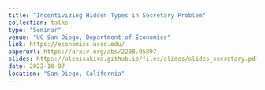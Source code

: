 ```yaml
---
title: "Incentivizing Hidden Types in Secretary Problem"
collection: talks
type: "Seminar"
venue: "UC San Diego, Department of Economics"
link: https://economics.ucsd.edu/
paperurl: https://arxiv.org/abs/2208.05897
slides: https://alexisakira.github.io/files/slides/slides_secretary.pdf
date: 2022-10-07
location: "San Diego, California"
---
```

